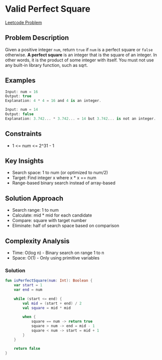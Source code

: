 # Valid Perfect Square
[Leetcode Problem](https://leetcode.com/problems/valid-perfect-square/description/)

## Problem Description
Given a positive integer `num`, return `true` if `num` is a perfect square or `false` otherwise.
**A perfect square** is an integer that is the square of an integer. In other words, it is the product of some integer with itself.
You must not use any built-in library function, such as sqrt.

## Examples

```kotlin
Input: num = 16
Output: true
Explanation: 4 * 4 = 16 and 4 is an integer.

Input: num = 14
Output: false
Explanation: 3.742... * 3.742... = 14 but 3.742... is not an integer.

```

## Constraints
- 1 <= num <= 2^31 - 1

## Key Insights
- Search space: 1 to num (or optimized to num/2)
- Target: Find integer x where x * x == num
- Range-based binary search instead of array-based

## Solution Approach
- Search range: 1 to num
- Calculate: mid * mid for each candidate
- Compare: square with target number
- Eliminate: half of search space based on comparison

## Complexity Analysis
- Time: O(log n) - Binary search on range 1 to n
- Space: O(1) - Only using primitive variables

### Solution

```kotlin
fun isPerfectSquare(num: Int): Boolean {
    var start = 1
    var end = num
    
    while (start <= end) {
        val mid = (start + end) / 2
        val square = mid * mid
        
        when {
            square == num -> return true
            square > num -> end = mid - 1
            square < num -> start = mid + 1
        }
    }
    
    return false
}

```
